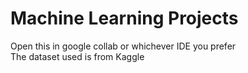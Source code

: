 # Machine Learning Projects

Open this in google collab or whichever IDE you prefer <br/>
The dataset used is from Kaggle <br/>
